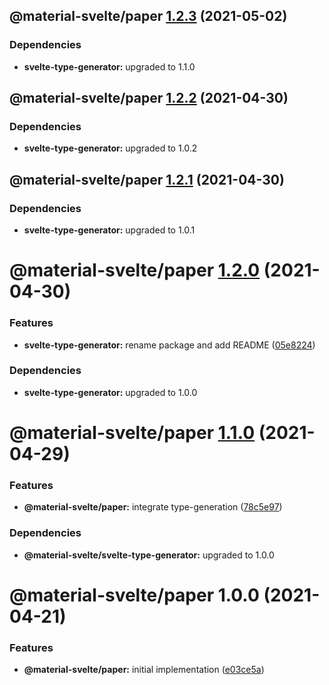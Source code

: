 ## @material-svelte/paper [1.2.3](https://github.com/material-svelte/material-svelte/compare/@material-svelte/paper@1.2.2...@material-svelte/paper@1.2.3) (2021-05-02)





### Dependencies

* **svelte-type-generator:** upgraded to 1.1.0

## @material-svelte/paper [1.2.2](https://github.com/material-svelte/material-svelte/compare/@material-svelte/paper@1.2.1...@material-svelte/paper@1.2.2) (2021-04-30)





### Dependencies

* **svelte-type-generator:** upgraded to 1.0.2

## @material-svelte/paper [1.2.1](https://github.com/material-svelte/material-svelte/compare/@material-svelte/paper@1.2.0...@material-svelte/paper@1.2.1) (2021-04-30)





### Dependencies

* **svelte-type-generator:** upgraded to 1.0.1

# @material-svelte/paper [1.2.0](https://github.com/material-svelte/material-svelte/compare/@material-svelte/paper@1.1.0...@material-svelte/paper@1.2.0) (2021-04-30)


### Features

* **svelte-type-generator:** rename package and add README ([05e8224](https://github.com/material-svelte/material-svelte/commit/05e8224fa6b1d6ec93c6b82ccf1bf0af3f2dc042))





### Dependencies

* **svelte-type-generator:** upgraded to 1.0.0

# @material-svelte/paper [1.1.0](https://github.com/material-svelte/material-svelte/compare/@material-svelte/paper@1.0.0...@material-svelte/paper@1.1.0) (2021-04-29)


### Features

* **@material-svelte/paper:** integrate type-generation ([78c5e97](https://github.com/material-svelte/material-svelte/commit/78c5e977d11be9c84155c2acd97156c7c4cf60ec))





### Dependencies

* **@material-svelte/svelte-type-generator:** upgraded to 1.0.0

# @material-svelte/paper 1.0.0 (2021-04-21)


### Features

* **@material-svelte/paper:** initial implementation ([e03ce5a](https://github.com/material-svelte/material-svelte/commit/e03ce5a2cb7ed6c947123db1e9bab8beb0b9cc07))
